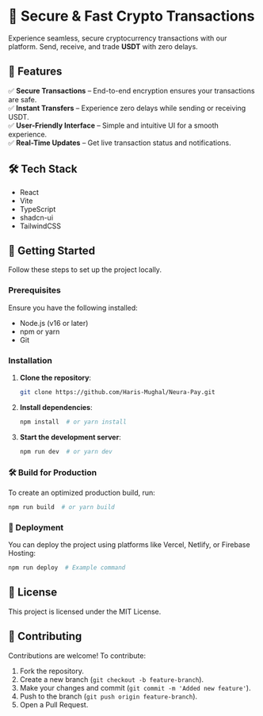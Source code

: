 # 🚀 Secure & Fast Crypto Transactions

Experience seamless, secure cryptocurrency transactions with our platform. Send, receive, and trade **USDT** with zero delays.

## 🌟 Features
✅ **Secure Transactions** – End-to-end encryption ensures your transactions are safe.  
✅ **Instant Transfers** – Experience zero delays while sending or receiving USDT.  
✅ **User-Friendly Interface** – Simple and intuitive UI for a smooth experience.  
✅ **Real-Time Updates** – Get live transaction status and notifications.  

## 🛠️ Tech Stack
- React
- Vite
- TypeScript
- shadcn-ui
- TailwindCSS

## 🚀 Getting Started

Follow these steps to set up the project locally.

### Prerequisites
Ensure you have the following installed:
- Node.js (v16 or later)
- npm or yarn
- Git

### Installation
1. **Clone the repository**:
   ```sh
   git clone https://github.com/Haris-Mughal/Neura-Pay.git

   ```

2. **Install dependencies**:
   ```sh
   npm install  # or yarn install
   ```

3. **Start the development server**:
   ```sh
   npm run dev  # or yarn dev
   ```

### 🛠️ Build for Production
To create an optimized production build, run:
```sh
npm run build  # or yarn build
```

### 🚀 Deployment
You can deploy the project using platforms like Vercel, Netlify, or Firebase Hosting:
```sh
npm run deploy  # Example command
```

## 📜 License
This project is licensed under the MIT License.

## 🤝 Contributing
Contributions are welcome! To contribute:
1. Fork the repository.
2. Create a new branch (`git checkout -b feature-branch`).
3. Make your changes and commit (`git commit -m 'Added new feature'`).
4. Push to the branch (`git push origin feature-branch`).
5. Open a Pull Request.


